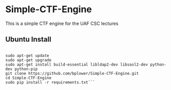 # Simple-CTF-Engine
This is a simple CTF engine for the UAF CSC lectures

## Ubuntu Install
<code>
sudo apt-get update
sudo apt-get upgrade
sudo apt-get install build-essential libldap2-dev libsasl2-dev python-dev python-pip
git clone https://github.com/bplower/Simple-CTF-Engine.git
cd Simple-CTF-Engine
sudo pip install -r requirements.txt```
<code>